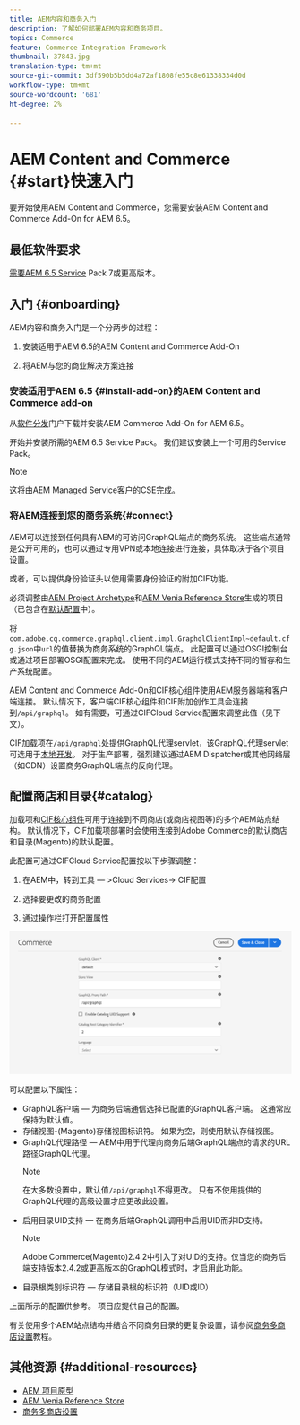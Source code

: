 ```yaml
---
title: AEM内容和商务入门
description: 了解如何部署AEM内容和商务项目。
topics: Commerce
feature: Commerce Integration Framework
thumbnail: 37843.jpg
translation-type: tm+mt
source-git-commit: 3df590b5b5dd4a72af1808fe55c8e61338334d0d
workflow-type: tm+mt
source-wordcount: '681'
ht-degree: 2%

---
```


# AEM Content and Commerce {#start}快速入门

要开始使用AEM Content and Commerce，您需要安装AEM Content and Commerce Add-On for AEM 6.5。

## 最低软件要求

[需要AEM 6.5 Service](https://experience.adobe.com/#/downloads/content/software-distribution/en/aem.html)  Pack 7或更高版本。

## 入门 {#onboarding}

AEM内容和商务入门是一个分两步的过程：

1. 安装适用于AEM 6.5的AEM Content and Commerce Add-On

2. 将AEM与您的商业解决方案连接

### 安装适用于AEM 6.5 {#install-add-on}的AEM Content and Commerce add-on

从[软件分发](https://experience.adobe.com/#/downloads/content/software-distribution/en/aem.html)门户下载并安装AEM Commerce Add-On for AEM 6.5。

开始并安装所需的AEM 6.5 Service Pack。 我们建议安装上一个可用的Service Pack。

>[!NOTE]
>
>这将由AEM Managed Service客户的CSE完成。

### 将AEM连接到您的商务系统{#connect}

AEM可以连接到任何具有AEM的可访问GraphQL端点的商务系统。 这些端点通常是公开可用的，也可以通过专用VPN或本地连接进行连接，具体取决于各个项目设置。

或者，可以提供身份验证头以使用需要身份验证的附加CIF功能。

必须调整由[AEM Project Archetype](https://github.com/adobe/aem-project-archetype)和[AEM Venia Reference Store](https://github.com/adobe/aem-cif-guides-venia)生成的项目（已包含在[默认配置](https://github.com/adobe/aem-cif-guides-venia/blob/main/ui.config/src/main/content/jcr_root/apps/venia/osgiconfig/config/com.adobe.cq.commerce.graphql.client.impl.GraphqlClientImpl~default.cfg.json)中）。

将`com.adobe.cq.commerce.graphql.client.impl.GraphqlClientImpl~default.cfg.json`中`url`的值替换为商务系统的GraphQL端点。 此配置可以通过OSGI控制台或通过项目部署OSGI配置来完成。 使用不同的AEM运行模式支持不同的暂存和生产系统配置。

AEM Content and Commerce Add-On和CIF核心组件使用AEM服务器端和客户端连接。 默认情况下，客户端CIF核心组件和CIF附加创作工具会连接到`/api/graphql`。 如有需要，可通过CIFCloud Service配置来调整此值（见下文）。

CIF加载项在`/api/graphql`处提供GraphQL代理servlet，该GraphQL代理servlet可选用于[本地开发](develop.md)。 对于生产部署，强烈建议通过AEM Dispatcher或其他网络层（如CDN）设置商务GraphQL端点的反向代理。

## 配置商店和目录{#catalog}

加载项和[CIF核心组件](https://github.com/adobe/aem-core-cif-components)可用于连接到不同商店(或商店视图等)的多个AEM站点结构。 默认情况下，CIF加载项部署时会使用连接到Adobe Commerce的默认商店和目录(Magento)的默认配置。

此配置可通过CIFCloud Service配置按以下步骤调整：

1. 在AEM中，转到工具 — >Cloud Services-> CIF配置

2. 选择要更改的商务配置

3. 通过操作栏打开配置属性

![CIFCloud Services配置](/help/commerce/cif/assets/cif-cloud-service-config.png)

可以配置以下属性：

- GraphQL客户端 — 为商务后端通信选择已配置的GraphQL客户端。 这通常应保持为默认值。
- 存储视图-(Magento)存储视图标识符。 如果为空，则使用默认存储视图。
- GraphQL代理路径 — AEM中用于代理向商务后端GraphQL端点的请求的URL路径GraphQL代理。
   >[!NOTE]
   >
   > 在大多数设置中，默认值`/api/graphql`不得更改。 只有不使用提供的GraphQL代理的高级设置才应更改此设置。
- 启用目录UID支持 — 在商务后端GraphQL调用中启用UID而非ID支持。
   >[!NOTE]
   >
   > Adobe Commerce(Magento)2.4.2中引入了对UID的支持。仅当您的商务后端支持版本2.4.2或更高版本的GraphQL模式时，才启用此功能。
- 目录根类别标识符 — 存储目录根的标识符（UID或ID）

上面所示的配置供参考。 项目应提供自己的配置。

有关使用多个AEM站点结构并结合不同商务目录的更复杂设置，请参阅[商务多商店设置](configuring/multi-store-setup.md)教程。

## 其他资源 {#additional-resources}

- [AEM 项目原型](https://github.com/adobe/aem-project-archetype)
- [AEM Venia Reference Store](https://github.com/adobe/aem-cif-guides-venia)
- [商务多商店设置](configuring/multi-store-setup.md)
